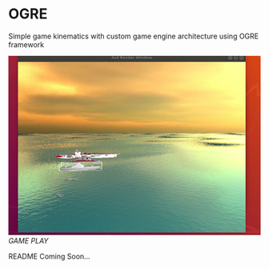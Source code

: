 # OGRE
Simple game kinematics with custom game engine architecture using OGRE framework 

![GAME PLAY](readmeSources/GAME_KINEMATICS.png "GAME PLAY")
*GAME PLAY*
 
 README Coming Soon...
